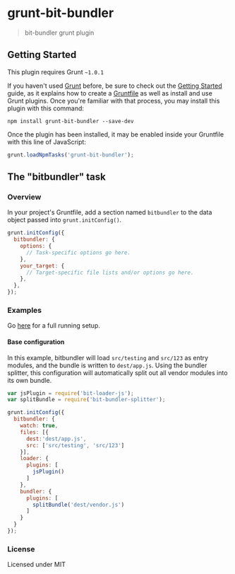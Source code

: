 # grunt-bit-bundler

> bit-bundler grunt plugin

## Getting Started
This plugin requires Grunt `~1.0.1`

If you haven't used [Grunt](http://gruntjs.com/) before, be sure to check out the [Getting Started](http://gruntjs.com/getting-started) guide, as it explains how to create a [Gruntfile](http://gruntjs.com/sample-gruntfile) as well as install and use Grunt plugins. Once you're familiar with that process, you may install this plugin with this command:

```shell
npm install grunt-bit-bundler --save-dev
```

Once the plugin has been installed, it may be enabled inside your Gruntfile with this line of JavaScript:

```js
grunt.loadNpmTasks('grunt-bit-bundler');
```

## The "bitbundler" task

### Overview
In your project's Gruntfile, add a section named `bitbundler` to the data object passed into `grunt.initConfig()`.

```js
grunt.initConfig({
  bitbundler: {
    options: {
      // Task-specific options go here.
    },
    your_target: {
      // Target-specific file lists and/or options go here.
    },
  },
});
```

### Examples

Go [here](https://github.com/MiguelCastillo/grunt-bit-bundler/tree/master/examples) for a full running setup.

#### Base configuration
In this example, bitbundler will load `src/testing` and `src/123` as entry modules, and the bundle is written to `dest/app.js`.  Using the bundler splitter, this configuration will automatically split out all vendor modules into its own bundle.

``` javascript
var jsPlugin = require('bit-loader-js');
var splitBundle = require('bit-bundler-splitter');

grunt.initConfig({
  bitbundler: {
    watch: true,
    files: [{
      dest:'dest/app.js',
      src: ['src/testing', 'src/123']
    }],
    loader: {
      plugins: [
        jsPlugin()
      ]
    },
    bundler: {
      plugins: [
        splitBundle('dest/vendor.js')
      ]
    }
  }
});
```

### License

Licensed under MIT
